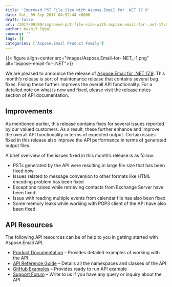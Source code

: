 ```yaml
---
title: 'Improved PST File Size with Aspose.Email for .NET 17.9'
date: Sat, 09 Sep 2017 04:52:44 +0000
draft: false
url: /2017/09/09/improved-pst-file-size-with-aspose.email-for-.net-17.9/
author: Kashif Iqbal
summary: ''
tags: []
categories: ['Aspose.Email Product Family']
---
```




{{< figure align=center src="images/Aspose.Email-for-.NET_-1.png" alt="aspose-email-for-.NET">}}


We are pleased to announce the release of [Aspose.Email for .NET 17.9][1]. This month’s release is sort of maintenance release that contains several bug fixes. Fixing these further improves the overall API functionality. For a detailed note on what is new and fixed, please visit the [release notes][2] section of API documentation.

## Improvements

As mentioned earlier, this release contains fixes for several issues reported by our valued customers. As a result, these further enhance and improve the overall API functionality in terms of expected output. Certain issues fixed in this release also improve the API performance in terms of generated output files.

A brief overview of the issues fixed in this month’s release is as follow:

*   PSTs generated by the API were resulting in large file size that has been fixed now
*   Issues related to message conversion to other formats like HTML encoding problem has been fixed
*   Exceptions raised while retrieving contacts from Exchange Server have been fixed
*   Issue with reading multiple events from calendar file has also been fixed
*   Some memory leaks while working with POP3 client of the API have also been fixed

## API Resources

The following API resources can be of help to you in getting started with Aspose.Email API.

*   [Product Documentation][3] – Provides detailed examples of working with the API
*   [API Reference Guide][4] – Details all the namespaces and classes of the API
*   [GitHub Examples][5] – Provides ready to run API example
*   [Support Forum][6] – Write to us if you have any query or inquiry about the API




[1]: https://downloads.aspose.com/email/net
[2]: https://docs.aspose.com/display/emailnet/Aspose.Email+for+.NET+17.9+Release+Notes
[3]: https://docs.aspose.com/display/emailnet/Home
[4]: https://www.aspose.com/api/net/email
[5]: https://github.com/asposeemail/Aspose_Email_NET
[6]: https://forum.aspose.com/c/email




